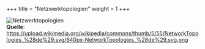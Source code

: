 +++
title = "Netzwerktopologien"
weight = 1
+++

![Netzwerktopologien](https://upload.wikimedia.org/wikipedia/commons/thumb/5/55/NetworkTopologies_%28de%29.svg/640px-NetworkTopologies_%28de%29.svg.png)  
**Quelle**: https://upload.wikimedia.org/wikipedia/commons/thumb/5/55/NetworkTopologies_%28de%29.svg/640px-NetworkTopologies_%28de%29.svg.png

